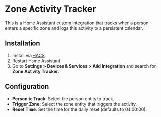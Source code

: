 # Zone Activity Tracker

This is a Home Assistant custom integration that tracks when a person enters a specific zone and logs this activity to a persistent calendar.

## Installation

1.  Install via [HACS](https://hacs.xyz/).
2.  Restart Home Assistant.
3.  Go to **Settings > Devices & Services > Add Integration** and search for **Zone Activity Tracker**.

## Configuration

-   **Person to Track**: Select the person entity to track.
-   **Trigger Zone**: Select the zone entity that triggers the activity.
-   **Reset Time**: Set the time for the daily reset (defaults to 04:00:00).

